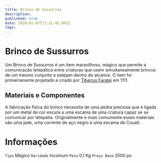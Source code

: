 ```yaml
---
title: Brinco de Sussurros
description: 
published: true
date: 2020-01-07T17:21:42.091Z
tags: 
---
```


# Brinco de Sussurros
Um Brinco de Sussurros é um item maravilhoso, mágico que permite a comunicação telepática entre criaturas que usem simultaneamente brincos de um mesmo conjunto e estejam dentro do alcance. O item foi primeiramente projetado e criado por [Tiberius Faralei](http://localhost/en/individuos/Tiberius-Faralei) em 1111.

## Materiais e Componentes
A fabricação física do brinco necessita de uma pedra preciosa que é ligada por um metal de cor escura a uma escama de uma criatura capaz se se comunicar por telepatia. Originalmente e mais comumente esses materiais são uma jade, uma corrente de aço negro e uma escama de Couatl.

# Informações
`Tipo` Mágico
`Raridade` Incomum
`Peso` 0,1 Kg
`Preço Base` 2500 po